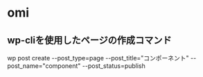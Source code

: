 # omi
## wp-cliを使用したページの作成コマンド
wp post create --post_type=page --post_title="コンポーネント" --post_name="component" --post_status=publish